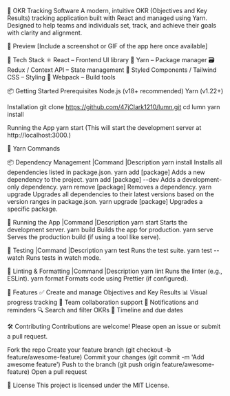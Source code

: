 🚀 OKR Tracking Software
A modern, intuitive OKR (Objectives and Key Results) tracking application built with React and managed using Yarn. Designed to help teams and individuals set, track, and achieve their goals with clarity and alignment.

📸 Preview
[Include a screenshot or GIF of the app here once available]

🧰 Tech Stack
⚛️ React – Frontend UI library
🧶 Yarn – Package manager
🗃️ Redux / Context API – State management
🎨 Styled Components / Tailwind CSS – Styling
🔧 Webpack – Build tools

📦 Getting Started
Prerequisites
Node.js (v18+ recommended)
Yarn (v1.22+)

Installation
git clone https://github.com/47jClark1210/lumn.git
cd lumn
yarn install

Running the App
yarn start
(This will start the development server at http://localhost:3000.)

🧶 Yarn Commands

  📦 Dependency Management
|Command	                   |Description
 yarn install	                Installs all dependencies listed in package.json.
 yarn add [package]	          Adds a new dependency to the project.
 yarn add [package] --dev	    Adds a development-only dependency.
 yarn remove [package]	      Removes a dependency.
 yarn upgrade	                Upgrades all dependencies to their latest versions based on the version ranges in                                           package.json.
 yarn upgrade [package]	      Upgrades a specific package.

🚀 Running the App
|Command	                   |Description
 yarn start	                  Starts the development server.
 yarn build	                  Builds the app for production.
 yarn serve	                  Serves the production build (if using a tool like serve).

🧪 Testing
|Command	                   |Description
 yarn test	                  Runs the test suite.
 yarn test --watch	          Runs tests in watch mode.

🧹 Linting & Formatting
|Command	                   |Description
 yarn lint	                  Runs the linter (e.g., ESLint).
 yarn format	                Formats code using Prettier (if configured).


🧭 Features
✅ Create and manage Objectives and Key Results
📊 Visual progress tracking
👥 Team collaboration support
🔔 Notifications and reminders
🔍 Search and filter OKRs
📅 Timeline and due dates

🛠️ Contributing
Contributions are welcome! Please open an issue or submit a pull request.

Fork the repo
Create your feature branch (git checkout -b feature/awesome-feature)
Commit your changes (git commit -m 'Add awesome feature')
Push to the branch (git push origin feature/awesome-feature)
Open a pull request

📃 License
This project is licensed under the MIT License.
